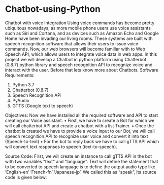 # Chatbot-using-Python
Chatbot with voice integration
Using voice commands has become pretty ubiquitous nowadays, as more mobile phone users use voice assistants such as Siri and Cortana, and as devices such as Amazon Echo and Google Home have been invading our living rooms. These systems are built with speech recognition software that allows their users to issue voice commands. Now, our web browsers will become familiar with to Web Speech API, which allows users to integrate voice data in web apps. In this project we will develop a Chatbot in python platform using Chatterbot (0.8.7) python library and speech recognition API to recognize voice and interact with the user. Before that lets know more about Chatbots. 
Software Requirements:
1.	Python 3.7
2.	Chatterbot (0.8.7)
3.	Speech Recognition API
4.	PyAudio 
5.	GTTS (Google text to speech)

Objectives:
  Now we have installed all the required software and API to start creating our Voice assistant.
•	First, we have to create a Bot for which we will call chatterbot API and create a chatbot with a list Trainer.
•	Once the chatbot is created we have to provide a voice input to our Bot, we will call speech recognition API to recognize user voice and convert it into text (Speech-to-text)
•	For the bot to reply back we have to call gTTS API which will convert text responses to speech (text-to-speech).

Source Code:
   First, we will create an instance to call gTTS API in the bot with two variables “text” and “language”. Text will define the statement that to be converted to speech language is to define the output audio type like ‘English-en’ ‘French-fn’ ‘Japanese-jp’. We called this as “speak”, Its source code is given below:

